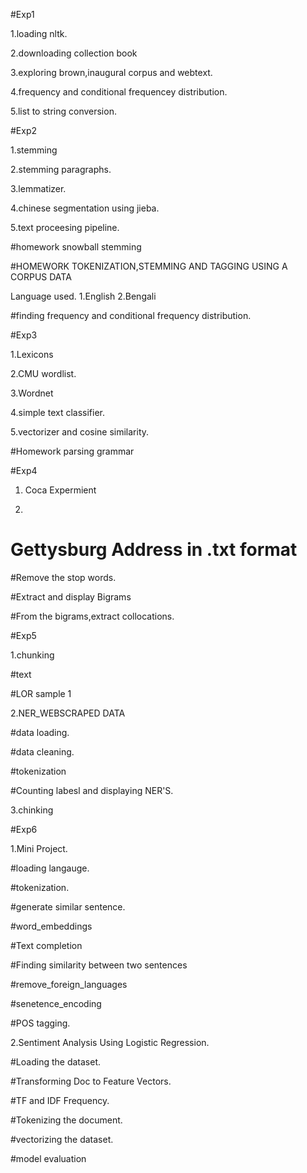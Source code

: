 #Exp1

1.loading nltk.

2.downloading collection book

3.exploring brown,inaugural corpus and webtext.

4.frequency and conditional frequencey distribution.

5.list to string conversion.

#Exp2

1.stemming

2.stemming paragraphs.

3.lemmatizer.

4.chinese segmentation using jieba.

5.text proceesing pipeline.

#homework snowball stemming

#HOMEWORK TOKENIZATION,STEMMING AND TAGGING USING A CORPUS DATA

Language used.
1.English 2.Bengali

#finding frequency and conditional frequency distribution.

#Exp3

1.Lexicons

2.CMU wordlist.

3.Wordnet

4.simple text classifier.

5.vectorizer and cosine similarity.

#Homework parsing grammar

#Exp4

1. Coca Expermient

 
2.
# Gettysburg Address in .txt format

#Remove the stop words.

#Extract and display Bigrams

#From the bigrams,extract collocations.

 #Exp5
 
 1.chunking
 
 #text
 
 #LOR sample 1
 
 2.NER_WEBSCRAPED DATA
 
 #data loading.
 
 #data cleaning.
 
 #tokenization
 
 #Counting labesl and displaying NER'S.
 
 3.chinking
 
 
 #Exp6
 
 1.Mini Project.
 
 #loading langauge.
 
 #tokenization.
 
 #generate similar sentence.
 
 #word_embeddings
 
 #Text completion
 
 #Finding similarity between two sentences
 
 #remove_foreign_languages
 
 #senetence_encoding
 
 #POS tagging.
 
 
 2.Sentiment Analysis Using Logistic Regression.
 
 #Loading the dataset.
 
 #Transforming Doc to Feature Vectors.
 
 #TF and IDF Frequency.
 
 #Tokenizing the document.
 
 #vectorizing the dataset.
 
 #model evaluation
 
 
 
 
 
 
 
 









